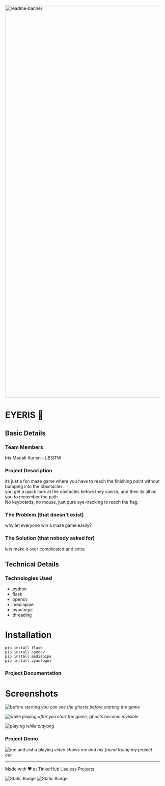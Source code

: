 <img width="1280" alt="readme-banner" src="https://github.com/user-attachments/assets/35332e92-44cb-425b-9dff-27bcf1023c6c">

# EYERIS 🎯

## Basic Details

### Team Members
Iris Mariah Kurien - LBSITW
  
### Project Description
its just a fun maze game where you have to reach the finishing point without bumping into the obsctacles.<br/>
you get a quick look at the obstacles before they vanish, and then its all on you to remember the path<br/> 
No keyboards, no mouse, just pure eye-tracking to reach the flag.

### The Problem (that doesn't exist)
why let everyone win a maze game easily? 

### The Solution (that nobody asked for)
lets make it over complicated and extra

## Technical Details
### Technologies Used
- python
- flask
- opencv
- mediapipe
- pyautogui
- threading

# Installation
```
pip install flask
pip install opencv
pip install mediapipe
pip install pyautogui
```

### Project Documentation
# Screenshots
![before starting](https://github.com/user-attachments/assets/9da9401b-1cfe-47a1-b497-5cc1474ff9a3)
*you can see the ghosts before starting the game*

![while playing](https://github.com/user-attachments/assets/f18f5888-1a39-41e1-813c-6a08a7eac99a)
*after you start the game, ghosts become invisible*

![playing](https://github.com/user-attachments/assets/3db48a2f-886c-4b84-87e0-1dfaa5a23b4f)
*while playong*

### Project Demo

![me and aishu playing](https://github.com/user-attachments/assets/368d2eda-ae8a-4483-b990-9775354bb83e)
*video shows me and my friend trying my project out*

---
Made with ❤️ at TinkerHub Useless Projects 

![Static Badge](https://img.shields.io/badge/TinkerHub-24?color=%23000000&link=https%3A%2F%2Fwww.tinkerhub.org%2F)
![Static Badge](https://img.shields.io/badge/UselessProject--24-24?link=https%3A%2F%2Fwww.tinkerhub.org%2Fevents%2FQ2Q1TQKX6Q%2FUseless%2520Projects)



